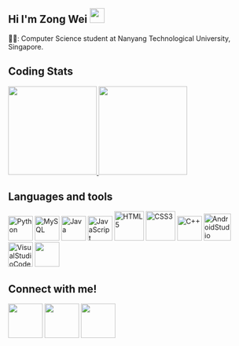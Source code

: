 ## Hi I'm Zong Wei <img src="https://github.com/kogisin/kogisin/blob/main/gifs/hi.gif" width="30px">

👨‍🎓: Computer Science student at Nanyang Technological University, Singapore.


## Coding Stats

<a href="https://github.com/ankitha-anil">
    <img height="180em" src="https://github-readme-stats-eight-theta.vercel.app/api?username=ankitha-anil&show_icons=true&theme=react&include_all_commits=true&count_private=true"/>
    <img height="180em" src="https://github-readme-stats-eight-theta.vercel.app/api/top-langs/?username=ankitha-anil&layout=compact&langs_count=8&theme=react"/>
</a>

## Languages and tools

<a href="https://www.python.org/" title="Python"><img src="https://github.com/tomchen/stack-icons/blob/master/logos/python.svg" alt="Python" width="50" height="50"></a>
<a href="https://dev.mysql.com/" title="MySQL"><img src="https://github.com/tomchen/stack-icons/blob/master/logos/mysql.svg" alt="MySQL" width="50" height="50"></a>
<a href="https://www.java.com/" title="Java"><img src="https://github.com/tomchen/stack-icons/blob/master/logos/java.svg" alt="Java" width="50" height="50"></a>
<a href="https://developer.mozilla.org/en-US/docs/Web/JavaScript" title="JavaScript"><img src="https://github.com/tomchen/stack-icons/blob/master/logos/javascript.svg" alt="JavaScript" width="50" height="50"></a>
<a href="https://www.w3.org/TR/html5/" title="HTML5"><img src="https://github.com/tomchen/stack-icons/blob/master/logos/html-5.svg" alt="HTML5" width="60" height="60"></a>
<a href="https://www.w3.org/TR/CSS/" title="CSS3"><img src="https://github.com/tomchen/stack-icons/blob/master/logos/css-3.svg" alt="CSS3" width="60" height="60"></a>
<a href="https://isocpp.org/" title="C++"><img src="https://github.com/tomchen/stack-icons/blob/master/logos/c-plusplus.svg" alt="C++" width="50" height="50"></a>
<a href="https://developer.android.com/studio/intro" title="AndroidStudio"><img src="https://static.wikia.nocookie.net/logopedia/images/e/ed/Android_Studio_2019.png/revision/latest/scale-to-width-down/340?cb=20200605162922" alt="AndroidStudio" width="55" height="55"></a>
<a href="https://code.visualstudio.com" title="VisualStudioCode"><img src="https://user-images.githubusercontent.com/674621/71187801-14e60a80-2280-11ea-94c9-e56576f76baf.png" alt="VisualStudioCode" width="50" height="50"></a>
<a href="https://flutter.dev" title="FLutter"><img src="https://github.com/tomchen/stack-icons/blob/master/logos/flutter.svg"  width="50" height="50"></a>


## Connect with me!
[<img src="https://cdn3.iconfinder.com/data/icons/colorful-guache-social-media-logos-1/159/social-media_GitHub-512.png" width="70" height="70">][1]
[<img src="https://cdn2.iconfinder.com/data/icons/colorful-guache-social-media-logos-1/155/social-media_facebook-512.png" width="70" height="70">][2]
[<img src="https://cdn2.iconfinder.com/data/icons/colorful-guache-social-media-logos-1/155/social-media_instagram-256.png" width="70" height="70">][3]


[1]: http://www.github.com/tzongwei2
[2]: https://www.facebook.com/zong.wei.395
[3]: https://www.instagram.com/t_zongwei/
